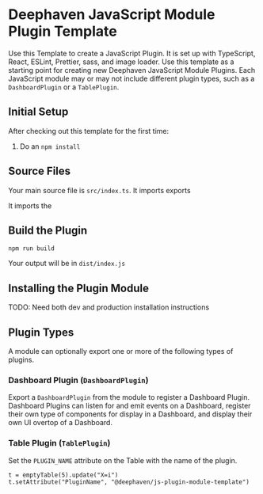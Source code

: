 # Deephaven JavaScript Module Plugin Template

Use this Template to create a JavaScript Plugin. It is set up with TypeScript, React, ESLint, Prettier, sass, and image loader. Use this template as a starting point for creating new Deephaven JavaScript Module Plugins. Each JavaScript module may or may not include different plugin types, such as a `DashboardPlugin` or a `TablePlugin`.

## Initial Setup

After checking out this template for the first time:

1. Do an `npm install`

## Source Files

Your main source file is `src/index.ts`. It imports exports

It imports the

## Build the Plugin

```
npm run build
```

Your output will be in `dist/index.js`

## Installing the Plugin Module

TODO: Need both dev and production installation instructions

## Plugin Types

A module can optionally export one or more of the following types of plugins.

### Dashboard Plugin (`DashboardPlugin`)

Export a `DashboardPlugin` from the module to register a Dashboard Plugin. Dashboard Plugins can listen for and emit events on a Dashboard, register their own type of components for display in a Dashboard, and display their own UI overtop of a Dashboard.

### Table Plugin (`TablePlugin`)

Set the `PLUGIN_NAME` attribute on the Table with the name of the plugin.

```
t = emptyTable(5).update("X=i")
t.setAttribute("PluginName", "@deephaven/js-plugin-module-template")
```
